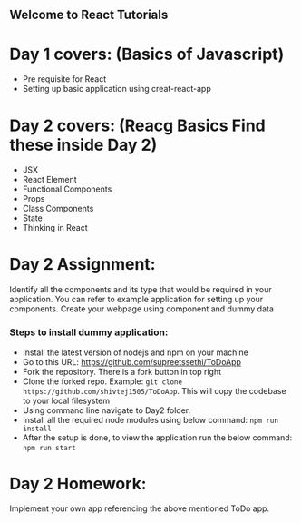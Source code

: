 ## Welcome to React Tutorials

# Day 1 covers: (Basics of Javascript)
* Pre requisite for React
* Setting up basic application using creat-react-app 

# Day 2 covers: (Reacg Basics Find these inside Day 2)
* JSX
* React Element
* Functional Components
* Props
* Class Components
* State
* Thinking in React

# Day 2 Assignment:
Identify all the components and its type that would be required in your application.
You can refer to example application for setting up your components.
Create your webpage using component and dummy data

### Steps to install dummy application:
* Install the latest version of nodejs and npm on your machine
* Go to this URL: https://github.com/supreetssethi/ToDoApp
* Fork the repository. There is a fork button in top right
* Clone the forked repo. Example: `git clone https://github.com/shivtej1505/ToDoApp`. This will copy the codebase to your local filesystem
* Using command line navigate to Day2 folder.
* Install all the required node modules using below command: `npm run install`
* After the setup is done, to view the application run the below command: `npm run start`

# Day 2 Homework:
Implement your own app referencing the above mentioned ToDo app.